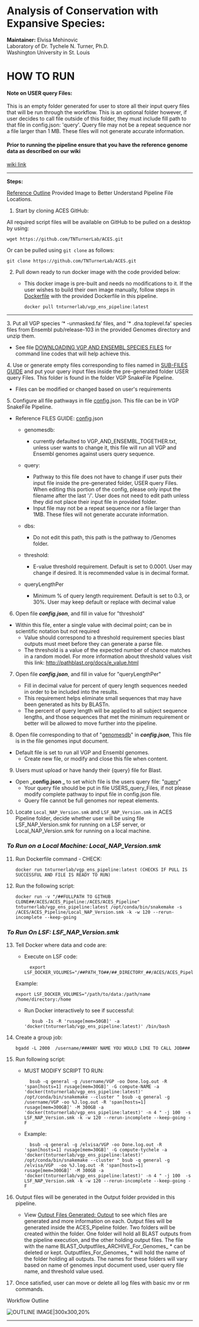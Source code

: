 **<span style="text-decoration:underline;"><h1>Analysis of Conservation with Expansive Species:</h1></span>**

**Maintainer:** Elvisa Mehinovic\
Laboratory of Dr. Tychele N. Turner, Ph.D.\
Washington University in St. Louis

**<span style="text-decoration:underline;"><a name="HOWRUN"><h1>HOW TO RUN</h1></a></span>**

<h4>Note on USER query Files:</h4>

This is an empty folder generated for user to store all their input query files that will be run through the workflow. This is an optional folder however, if user decides to call file outside of this folder, they must include fill path to that file in config.json: 'query'. Query file may not be a repeat sequence nor a file larger than 1 MB. These files will not generate accurate information.

<h4>Prior to running the pipeline ensure that you have the reference genome data as described on our wiki</h4>

[wiki link](https://github.com/TNTurnerLab/ACES/wiki/Retrieving-Reference-Genome-Data)

--------------------------------------------------------------------------------------------------------------------------------
**Steps:**

[Reference Outline](#O) Provided Image to Better Understand Pipeline File Locations.

1. Start by cloning ACES GitHub:

All required script files will be available on GitHub to be pulled on a desktop by using:

	wget https://github.com/TNTurnerLab/ACES.git

Or can be pulled using `git clone` as follows:

	git clone https://github.com/TNTurnerLab/ACES.git


2. Pull down ready to run docker image with the code provided below:

   * This docker image is pre-built and needs no modifications to it. If the user wishes to build their own image manually, follow steps in [Dockerfile](https://github.com/TNTurnerLab/ACES/wiki/Building-the-Dockerfile) with the provided Dockerfile in this pipeline.

    	 docker pull tnturnerlab/vgp_ens_pipeline:latest

--------------------------------------------------------------------------------------------------------------------------------

<a name = "HTR"> 3. </a>   Put all VGP species ‘* -unmasked.fa’ files, and '* .dna.toplevel.fa' species files from Ensembl pub/release-103 in the provided Genomes directory and unzip them.

   * See file [DOWNLOADING VGP AND ENSEMBL SPECIES FILES](https://github.com/TNTurnerLab/ACES/wiki/Retrieving-Reference-Genome-Data) for command line codes that will help achieve this.


<a name = "HTT"> 4. </a>   Use or generate empty files corresponding to files named in [SUB-FILES GUIDE](https://github.com/TNTurnerLab/ACES/wiki/Sub-Files-Guide) and put your query input files inside the pre-generated folder USER query Files. This folder is found in the folder VGP SnakeFile Pipeline.

   * Files can be modified or changed based on user's requirements


<a name = "HTF"> 5. </a>   Configure all file pathways in file [config](https://github.com/TNTurnerLab/ACES/wiki/Config-File-Details).json. This file can be in VGP SnakeFile Pipeline.

* Reference FILES GUIDE: [config](https://github.com/TNTurnerLab/ACES/wiki/Config-File-Details).json

	* genomesdb:
		* currently defaulted to VGP_AND_ENSEMBL_TOGETHER.txt, unless user wants to change it, this file will run all
      		  VGP and Ensembl genomes against users query sequence.

	* query:
		* Pathway to this file does not have to change if user puts their input file inside the pre-generated folder,
		  USER query Files. When editing this portion of the config, please only input the filename after the last '/'.
		  User does not need to edit path unless they did not place their input file in provided folder.
	  	* Input file may not be a repeat sequence nor a file larger than 1MB. These files will not generate accurate information.
	  	
	* dbs:
		* Do not edit this path, this path is the pathway to /Genomes folder.
      		
	* threshold:
		 * E-value threshold requirement. Default is set to 0.0001. User may change if desired. It is recommended value is in decimal format.

	* queryLengthPer
		* Minimum % of query length requirement. Default is set to 0.3, or 30%. User may keep default or replace with decimal value



6. Open file **_config.json_**, and fill in value for "threshold"

  * Within this file, enter a single value with decimal point; can be in scientific notation but not required  
	* Value should correspond to a threshold requirement species blast outputs must meet before they can generate a parse file.
	* The threshold is a value of the expected number of chance matches in a random model. For more information about threshold
		values visit this link: http://pathblast.org/docs/e_value.html



7. Open file **_config.json_**, and fill in value for "queryLengthPer"

	* Fill in decimal value for percent of query length sequences needed in order to be included into the results.
	* This requirement helps eliminate small sequences that may have been generated as hits by BLASTn.
	* The percent of query length will be applied to all subject sequence lengths, and those sequences that met the minimum requirement or
	  better will be allowed to move further into the pipeline.



8. Open file corresponding to that of "[genomesdb](https://github.com/TNTurnerLab/ACES/wiki/Config-File-Details)" in **_config.json_**, This file is in the file genomes input document.

  * Default file is set to run all VGP and Ensembl genomes.
	* Create new file, or modify and close this file when content.



9. Users must upload or have handy their {query} file for Blast.

  * Open  **_config.json _** to set which file is the users query file: "[query](https://github.com/TNTurnerLab/ACES/wiki/Config-File-Details)"
	* Your query file should be put in file USERS_query_Files, if not please modify complete pathway to input file in config.json file.
	* Query file cannot be full genomes nor repeat elements.



10. Locate `Local_NAP_Version.smk` and `LSF_NAP_Version.smk` in ACES Pipeline folder, decide whether user will be using file LSF_NAP_Version.smk for running on a LSF server, or Local_NAP_Version.smk for running on a local machine.



_<span style="text-decoration:underline;"><h3>To Run on a Local Machine: Local_NAP_Version.smk</h3></span>_


11. Run Dockerfile command - CHECK:

		docker run tnturnerlab/vgp_ens_pipeline:latest (CHECKS IF PULL IS SUCCESSFUL AND FILE IS READY TO RUN)



12. Run the following script:

		docker run -v "/##FULLPATH TO GITHUB CLONE##/ACES/ACES_Pipeline:/ACES/ACES_Pipeline" tnturnerlab/vgp_ens_pipeline:latest /opt/conda/bin/snakemake -s /ACES/ACES_Pipeline/Local_NAP_Version.smk -k -w 120 --rerun-incomplete --keep-going




_<span style="text-decoration:underline;"><h3>To Run On LSF: LSF_NAP_Version.smk </h3></span>_


13. Tell Docker where data and code are:

	* Execute on LSF code:

     		export LSF_DOCKER_VOLUMES="/##PATH_TO##/##_DIRECTORY_##/ACES/ACES_Pipeline/:/ACES/ACES_Pipeline/"

	Example:

		export LSF_DOCKER_VOLUMES="/path/to/data:/path/name /home/directory:/home 	

       * Run Docker interactively to see if successful:

           		bsub -Is -R 'rusage[mem=50GB]' -a 'docker(tnturnerlab/vgp_ens_pipeline:latest)' /bin/bash



14. Create a group job:

    	bgadd -L 2000  /username/###ANY NAME YOU WOULD LIKE TO CALL JOB###



15. Run following script:

    * MUST MODIFY SCRIPT TO RUN:

        	bsub -q general -g /username/VGP -oo Done.log.out -R 'span[hosts=1] rusage[mem=30GB]' -G compute-NAME -a 'docker(tnturnerlab/vgp_ens_pipeline:latest)' /opt/conda/bin/snakemake --cluster " bsub -q general -g  /username/VGP -oo %J.log.out -R 'span[hosts=1] rusage[mem=300GB]' -M 300GB -a 'docker(tnturnerlab/vgp_ens_pipeline:latest)' -n 4 " -j 100  -s LSF_NAP_Version.smk -k -w 120 --rerun-incomplete --keep-going -F
    
    * Example:

        	bsub -q general -g /elvisa/VGP -oo Done.log.out -R 'span[hosts=1] rusage[mem=30GB]' -G compute-tychele -a 'docker(tnturnerlab/vgp_ens_pipeline:latest)' /opt/conda/bin/snakemake --cluster " bsub -q general -g /elvisa/VGP  -oo %J.log.out -R 'span[hosts=1] rusage[mem=300GB]' -M 300GB -a 'docker(tnturnerlab/vgp_ens_pipeline:latest)' -n 4 " -j 100  -s LSF_NAP_Version.smk -k -w 120 --rerun-incomplete --keep-going -F



16. Output files will be generated in the Output folder provided in this pipeline.
		
	* View [Output Files Generated: Output](https://github.com/TNTurnerLab/ACES/wiki/Output-Files-Description) to see which files are generated and more information on each. Output files will be generated inside the ACES_Pipeline folder. Two folders will be created within the folder. One folder will hold all BLAST outputs from the pipeline execution, and the other holding output files. The file with the name BLAST_Outputfiles_ARCHIVE_For_Genomes_ *
can be deleted or kept. Outputfiles_For_Genomes_ * will hold the name of the folder holding all outputs. The names for these folders will vary based on name of genomes input document used, user query file name, and threshold value used.



17. Once satisfied, user can move or delete all log files with basic mv or rm commands.

 <a name="o"> Workflow Outline </a>

![OUTLINE IMAGE|300x300,20%](https://docs.google.com/drawings/d/e/2PACX-1vRHNT2Uedh4fvA8En-y7ZyXsJTx-u0wDm1CawurKoQl1maBhxsBM0ICK6DdHVWXK33mDKLAJGPcc1bj/pub?w=960&h=720)


--------------------------------------------------------------------------------------------------------------------------------
